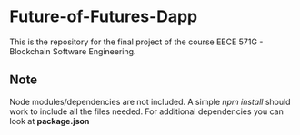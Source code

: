 # Future-of-Futures-Dapp
This is the repository for the final project of the course EECE 571G - Blockchain Software Engineering.


## Note

Node modules/dependencies are not included. A simple *npm install* should work to include all the files needed. For additional dependencies you can look at **package.json**
